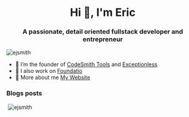 <h1 align="center">Hi 👋, I'm Eric</h1>
<h3 align="center">A passionate, detail oriented fullstack developer and entrepreneur</h3>

<p align="left"> <img src="https://komarev.com/ghpvc/?username=ejsmith" alt="ejsmith" /> </p>

- 🔭 I’m the founder of [CodeSmith Tools](https://github.com/CodeSmithTools) and [Exceptionless](https://github.com/exceptionless/Exceptionless)
- 🔭 I also work on [Foundatio](https://github.com/FoundatioFx/Foundatio)
- 🔭 More about me [My Website](https://ericjsmith.com)

### Blogs posts
<!-- BLOG-POST-LIST:START -->
<!-- BLOG-POST-LIST:END -->

<p>&nbsp;<img align="center" src="https://github-readme-stats.vercel.app/api?username=ejsmith&show_icons=true&include_all_commits=true&count_private=true" alt="ejsmith" /></p>
